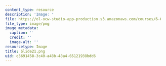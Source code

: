 ```yaml
---
content_type: resource
description: 'Image: '
file: https://ol-ocw-studio-app-production.s3.amazonaws.com/courses/6-004-computation-structures-spring-2017/c36914583c40a48b48a465121938bdd6_Slide21.png
file_type: image/png
image_metadata:
  caption: ''
  credit: ''
  image-alt: ''
resourcetype: Image
title: Slide21.png
uid: c3691458-3c40-a48b-48a4-65121938bdd6
---
```

